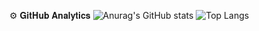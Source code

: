⚙️  𝐆𝐢𝐭𝐇𝐮𝐛 𝐀𝐧𝐚𝐥𝐲𝐭𝐢𝐜𝐬
![Anurag's GitHub stats](https://github-readme-stats.vercel.app/api?username=somecapo&theme=swift&show_icons=true)
![Top Langs](https://github-readme-stats.vercel.app/api/top-langs/?username=somecapo&layout=compact)


